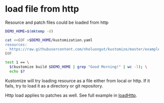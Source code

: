 # load file from http

Resource and patch files could be loaded from http

<!-- @loadHttp -->
```sh
DEMO_HOME=$(mktemp -d)

cat <<EOF >$DEMO_HOME/kustomization.yaml
resources:
- https://raw.githubusercontent.com/nholuongut/kustomize/master/examples/helloWorld/configMap.yaml
EOF
```

<!-- @loadHttp -->
```sh
test 1 == \
  $(kustomize build $DEMO_HOME | grep "Good Morning!" | wc -l); \
  echo $?
```

Kustomize will try loading resource as a file either from local or http. If it
fails, try to load it as a directory or git repository.

Http load applies to patches as well. See full example in [loadHttp](loadHttp/).
